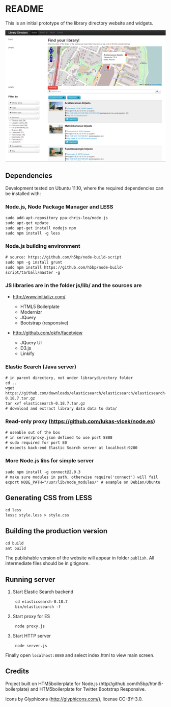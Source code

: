 README
======
This is an initial prototype of the library directory website and widgets.

![Screenshot](https://github.com/Seravo/Library-Directory/raw/master/screenshot.png "Screenshot of main page")

Dependencies
------------

Development tested on Ubuntu 11.10, where the required dependencies can be installed with:

### Node.js, Node Package Manager and LESS

    sudo add-apt-repository ppa:chris-lea/node.js
    sudo apt-get update
    sudo apt-get install nodejs npm
    sudo npm install -g less

### Node.js building environment 

    # source: https://github.com/h5bp/node-build-script
    sudo npm -g install grunt
    sudo npm install https://github.com/h5bp/node-build-script/tarball/master -g
    

### JS libraries are in the folder js/lib/ and the sources are

* http://www.initializr.com/

    * HTML5 Boilerplate
    * Modernizr
    * JQuery
    * Bootstrap (responsive)
        
* http://github.com/okfn/facetview
    * JQuery UI
    * D3.js
    * Linkify

### Elastic Search (Java server)
    
    # in parent directory, not under librarydirectory folder
    cd ..
    wget https://github.com/downloads/elasticsearch/elasticsearch/elasticsearch-0.18.7.tar.gz
    tar xvf elasticsearch-0.18.7.tar.gz
    # download and extract library data data to data/


### Read-only proxy (https://github.com/lukas-vlcek/node.es)
    
    # useable out of the box
    # in server/proxy.json defined to use port 8888 
    # sudo required for port 80
    # expects back-end Elastic Search server at localhost:9200

### More Node.js libs for simple server

    sudo npm install -g connect@2.0.3
    # make sure modules in path, otherwise require('connect') will fail
    export NODE_PATH="/usr/lib/node_modules/" # example on Debian/Ubuntu
    
    
Generating CSS from LESS
------------------------

    cd less
    lessc style.less > style.css

Building the production version
-------------------------------

    cd build
    ant build

The publishable version of the website will appear in folder `publish`. All intermediate files should be in gitignore.

Running server
--------------
1. Start Elastic Search backend

        cd elasticsearch-0.18.7
        bin/elasticsearch -f
        
2. Start proxy for ES
        
        node proxy.js

3. Start HTTP server

        node server.js

Finally open `localhost:8080` and select index.html to view main screen.
        
Credits
-------

Project built on HTM5boilerplate for Node.js (http//github.com/h5bp/html5-boilerplate) and HTM5boilerplate for Twitter Bootstrap Responsive.

Icons by Glyphicons (http://glyphicons.com/), license CC-BY-3.0.

